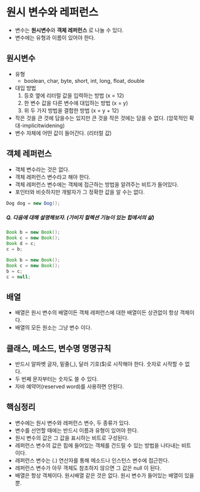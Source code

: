 # 원시 변수와 레퍼런스
* 변수는 **원시변수**와 **객체 레퍼런스** 로 나눌 수 있다.
* 변수에는 유형과 이름이 있어야 한다.
## 원시변수
* 유형
  - boolean, char, byte, short, int, long, float, double
* 대입 방법
  1. 등호 옆에 리터럴 값을 입력하는 방법 (x = 12)
  2. 한 변수 값을 다른 변수에 대입하는 방법 (x = y)
  3. 위 두 가지 방법을 결합한 방법 (x = y + 12)
* 작은 것을 큰 것에 담을수는 있지만 큰 것을 작은 것에는 담을 수 없다. (암묵적인 확대-implicitwidening)
* 변수 자체에 어떤 값이 들어간다. (리터럴 값)
## 객체 레퍼런스
* 객체 변수라는 것은 없다.
* 객체 레퍼런스 변수라고 해야 한다.
* 객체 레퍼런스 변수에는 객체에 접근하는 방법을 알려주는 비트가 들어있다.
* 포인터와 비슷하지만 개발자가 그 정확한 값을 알 수는 없다.
```java
Dog dog = new Dog();
```
##### Q. 다음에 대해 설명해보자. (가비지 컬렉션 기능이 있는 힙에서의 삶)
```java
Book b = new Book();
Book c = new Book();
Book d = c;
c = b;
```
```java
Book b = new Book();
Book c = new Book();
b = c;
c = null;
```
## 배열
* 배열은 원시 변수의 배열이든 객체 레퍼런스에 대한 배열이든 상관없이 항상 객체이다.
* 배열의 모든 원소는 그냥 변수 이다.
## 클래스, 메소드, 변수명 명명규칙
* 반드시 알파벳 글자, 밑줄(_), 달러 기호($)로 시작해야 한다. 숫자로 시작할 수 없다.
* 두 번째 문자부터는 숫자도 쓸 수 있다.
* 자바 예약어(reserved word)를 사용하면 안된다.

## 핵심정리
* 변수에는 원시 변수와 레퍼런스 변수, 두 종류가 있다.
* 변수를 선언할 때에는 반드시 이름과 유형이 있어야 한다.
* 원시 변수의 값은 그 값을 표시하는 비트로 구성된다.
* 레퍼런스 변수의 값은 힙에 들어있는 객체를 건드릴 수 있는 방법을 나타내는 비트이다.
* 레퍼런스 변수는 (.) 연산자를 통해 메소드나 인스턴스 변수에 접근한다.
* 레퍼런스 변수가 아무 객체도 참조하지 않으면 그 값은 null 이 된다.
* 배열은 항상 객체이다. 원시배열 같은 것은 없다. 원시 변수가 들어있는 배열이 있을 뿐.